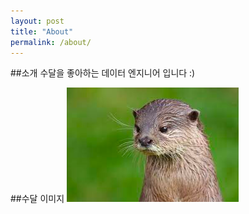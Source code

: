 ```yaml
---
layout: post
title: "About"
permalink: /about/
---
```


##소개
수달을 좋아하는 데이터 엔지니어 입니다 :)

##수달 이미지
![sudal 1](../images/수달1.png)
